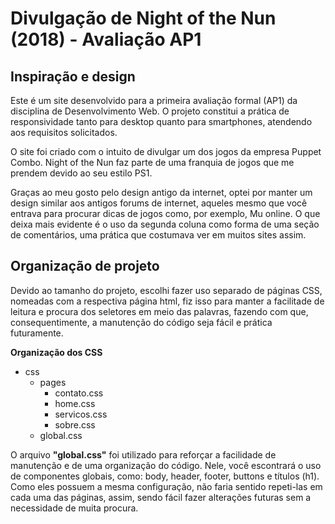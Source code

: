# Divulgação de Night of the Nun (2018) - Avaliação AP1

## Inspiração e design 

Este é um site desenvolvido para a primeira avaliação formal (AP1) da disciplina de Desenvolvimento Web. O projeto constitui a prática de responsividade tanto para desktop quanto para smartphones, atendendo aos requisitos solicitados.

O site foi criado com o intuito de divulgar um dos jogos da empresa Puppet Combo. Night of the Nun faz parte de uma franquia de jogos que me prendem devido ao seu estilo PS1. 

Graças ao meu gosto pelo design antigo da internet, optei por manter um design similar aos antigos forums de internet, aqueles mesmo que você entrava para procurar dicas de jogos como, por exemplo, Mu online. O que deixa mais evidente é o uso da segunda coluna como forma de uma seção de comentários, uma prática que costumava ver em muitos sites assim.  

## Organização de projeto

Devido ao tamanho do projeto, escolhi fazer uso separado de páginas CSS, nomeadas com a respectiva página html, fiz isso para manter a facilitade de leitura e procura dos seletores em meio das palavras, fazendo com que, consequentimente, a manutenção do código seja fácil e prática futuramente.

**Organização dos CSS**

- css
    - pages
        - contato.css
        - home.css
        - servicos.css
        - sobre.css
    - global.css

O arquivo **"global.css"** foi utilizado para reforçar a facilidade de manutenção e de uma organização do código. Nele, você escontrará o uso de componentes globais, como: body, header, footer, buttons e títulos (h1). Como eles possuem a mesma configuração, não faria sentido repeti-las em cada uma das páginas, assim, sendo fácil fazer alterações futuras sem a necessidade de muita procura.